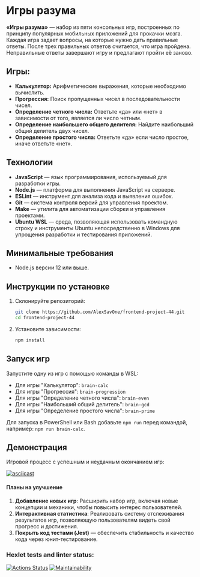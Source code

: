 # Игры разума

**«Игры разума»** — набор из пяти консольных игр, построенных по принципу популярных мобильных приложений для прокачки мозга. Каждая игра задает вопросы, на которые нужно дать правильные ответы. После трех правильных ответов считается, что игра пройдена. Неправильные ответы завершают игру и предлагают пройти её заново.

## Игры:

- **Калькулятор:** Арифметические выражения, которые необходимо вычислить.
- **Прогрессия:** Поиск пропущенных чисел в последовательности чисел.
- **Определение четного числа:** Ответьте «да» или «нет» в зависимости от того, является ли число четным.
- **Определение наибольшего общего делителя:** Найдите наибольший общий делитель двух чисел.
- **Определение простого числа:** Ответьте «да» если число простое, иначе ответьте «нет».

## Технологии

- **JavaScript** — язык программирования, используемый для разработки игры.
- **Node.js** — платформа для выполнения JavaScript на сервере.
- **ESLint** — инструмент для анализа кода и выявления ошибок.
- **Git** — система контроля версий для управления проектом.
- **Make** — утилита для автоматизации сборки и управления проектами.
- **Ubuntu WSL** — среда, позволяющая использовать командную строку и инструменты Ubuntu непосредственно в Windows для упрощения разработки и тестирования приложений.

## Минимальные требования

- Node.js версии 12 или выше.

## Инструкции по установке

1. Склонируйте репозиторий:
   ```bash
   git clone https://github.com/AlexSavOne/frontend-project-44.git
   cd frontend-project-44
   ```
2. Установите зависимости:
   ```bash
   npm install
   ```

## Запуск игр

Запустите одну из игр с помощью команды в WSL:

- Для игры "Калькулятор": `brain-calc`
- Для игры "Прогрессия": `brain-progression`
- Для игры "Определение четного числа": `brain-even`
- Для игры "Наибольший общий делитель": `brain-gcd`
- Для игры "Определение простого числа": `brain-prime`

Для запуска в PowerShell или Bash добавьте `npm run` перед командой, например: `npm run brain-calc`.


## Демонстрация
Игровой процесс с успешным и неудачным окончанием игр:

[![asciicast](https://asciinema.org/a/odHJxU1shxXASCtBBElxgFK1B.svg)](https://asciinema.org/a/odHJxU1shxXASCtBBElxgFK1B)

#### Планы на улучшение

1. **Добавление новых игр**: Расширить набор игр, включая новые концепции и механики, чтобы повысить интерес пользователей.
2. **Интерактивная статистика**: Реализовать систему отслеживания результатов игр, позволяющую пользователям видеть свой прогресс и достижения.
3. **Покрыть код тестами (Jest)** — обеспечить стабильность и качество кода через юнит-тестирование.

### Hexlet tests and linter status:

[![Actions Status](https://github.com/AlexSavOne/frontend-project-44/actions/workflows/hexlet-check.yml/badge.svg)](https://github.com/AlexSavOne/frontend-project-44/actions)
[![Maintainability](https://api.codeclimate.com/v1/badges/e09ef296937d7c2857a5/maintainability)](https://codeclimate.com/github/AlexSavOne/frontend-project-44/maintainability)
